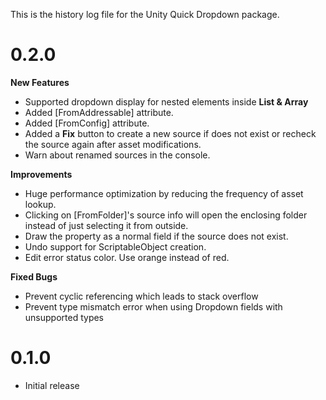 This is the history log file for the Unity Quick Dropdown package.

# 0.2.0

**New Features**
- Supported dropdown display for nested elements inside **List & Array**
- Added [FromAddressable] attribute.
- Added [FromConfig] attribute.
- Added a **Fix** button to create a new source if does not exist or recheck the source again after asset modifications.
- Warn about renamed sources in the console.

**Improvements**
- Huge performance optimization by reducing the frequency of asset lookup.
- Clicking on [FromFolder]'s source info will open the enclosing folder instead of just selecting it from outside.
- Draw the property as a normal field if the source does not exist.
- Undo support for ScriptableObject creation.
- Edit error status color. Use orange instead of red.

**Fixed Bugs**
- Prevent cyclic referencing which leads to stack overflow
- Prevent type mismatch error when using Dropdown fields with unsupported types

# 0.1.0
- Initial release